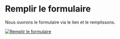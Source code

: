 # Remplir le formulaire

Nous ouvrons le formulaire via le lien et le remplissons.

[![Remplir le formulaire](../../assets/images/en/i-doit-pro-add-ons/forms/fill-out-form/fill-in.gif)](../../assets/images/en/i-doit-pro-add-ons/forms/fill-out-form/fill-in.gif)